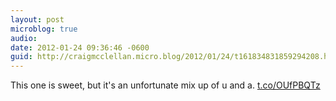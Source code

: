 ```yaml
---
layout: post
microblog: true
audio: 
date: 2012-01-24 09:36:46 -0600
guid: http://craigmcclellan.micro.blog/2012/01/24/t161834831859294208.html
---
```

This one is sweet, but it's an unfortunate mix up of u and a. [t.co/OUfPBQTz](http://t.co/OUfPBQTz)
